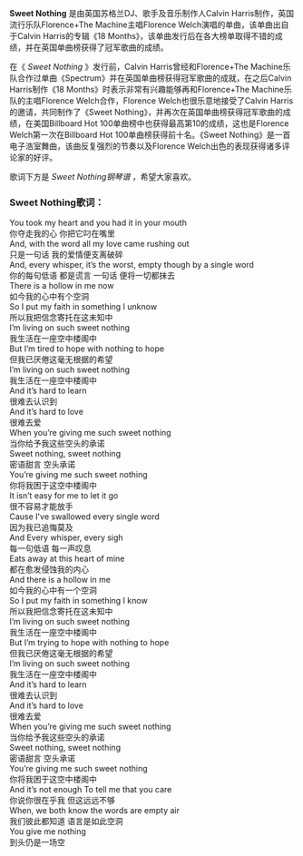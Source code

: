 

**Sweet Nothing** 是由英国苏格兰DJ、歌手及音乐制作人Calvin Harris制作，英国流行乐队Florence+The
Machine主唱Florence Welch演唱的单曲，该单曲出自于Calvin Harris的专辑《18
Months》，该单曲发行后在各大榜单取得不错的成绩，并在英国单曲榜获得了冠军歌曲的成绩。

  
在《 _Sweet Nothing_ 》发行前，Calvin Harris曾经和Florence+The
Machine乐队合作过单曲《Spectrum》并在英国单曲榜获得冠军歌曲的成就，在之后Calvin Harris制作《18
Months》时表示非常有兴趣能够再和Florence+The Machine乐队的主唱Florence Welch合作，Florence
Welch也很乐意地接受了Calvin Harris的邀请，共同制作了《Sweet
Nothing》，并再次在英国单曲榜获得冠军歌曲的成绩，在美国Billboard Hot 100单曲榜中也获得最高第10的成绩，这也是Florence
Welch第一次在Billboard Hot 100单曲榜获得前十名。《Sweet
Nothing》是一首电子浩室舞曲，该曲反复强烈的节奏以及Florence Welch出色的表现获得诸多评论家的好评。

  
歌词下方是 _Sweet Nothing钢琴谱_ ，希望大家喜欢。

### Sweet Nothing歌词：

You took my heart and you had it in your mouth  
你夺走我的心 你把它叼在嘴里  
And, with the word all my love came rushing out  
只是一句话 我的爱情便支离破碎  
And, every whisper, it’s the worst, empty though by a single word  
你的每句低语 都是谎言 一句话 便将一切都抹去  
There is a hollow in me now  
如今我的心中有个空洞  
So I put my faith in something I unknow  
所以我把信念寄托在这未知中  
I’m living on such sweet nothing  
我生活在一座空中楼阁中  
But I’m tired to hope with nothing to hope  
但我已厌倦这毫无根据的希望  
I’m living on such sweet nothing  
我生活在一座空中楼阁中  
And it’s hard to learn  
很难去认识到  
And it’s hard to love  
很难去爱  
When you’re giving me such sweet nothing  
当你给予我这些空头的承诺  
Sweet nothing, sweet nothing  
密语甜言 空头承诺  
You’re giving me such sweet nothing  
你将我困于这空中楼阁中  
It isn’t easy for me to let it go  
很不容易才能放手  
Cause I've swallowed every single word  
因为我已追悔莫及  
And Every whisper, every sigh  
每一句低语 每一声叹息  
Eats away at this heart of mine  
都在愈发侵蚀我的内心  
And there is a hollow in me  
如今我的心中有一个空洞  
So I put my faith in something I know  
所以我把信念寄托在这未知中  
I’m living on such sweet nothing  
我生活在一座空中楼阁中  
But I’m trying to hope with nothing to hope  
但我已厌倦这毫无根据的希望  
I’m living on such sweet nothing  
我生活在一座空中楼阁中  
And it’s hard to learn  
很难去认识到  
And it’s hard to love  
很难去爱  
When you’re giving me such sweet nothing  
当你给予我这些空头的承诺  
Sweet nothing, sweet nothing  
密语甜言 空头承诺  
You’re giving me such sweet nothing  
你将我困于这空中楼阁中  
And it’s not enough To tell me that you care  
你说你很在乎我 但这远远不够  
When, we both know the words are empty air  
我们彼此都知道 语言是如此空洞  
You give me nothing  
到头仍是一场空

